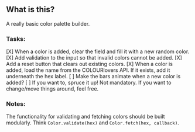 ## What is this?

A really basic color palette builder.

### Tasks:

[X] When a color is added, clear the field and fill it with a new random color.
[X] Add validation to the input so that invalid colors cannot be added.
[X] Add a reset button that clears out existing colors.
[X] When a color is added, load the name from the COLOURlovers API. If it exists, add it underneath the hex label.
[ ] Make the bars animate when a new color is added?
[ ] If you want to, spruce it up! Not mandatory. If you want to change/move things around, feel free.

### Notes:

The functionality for validating and fetching colors should be built modularly. Think `Color.validate(hex)` and `Color.fetch(hex, callback)`.